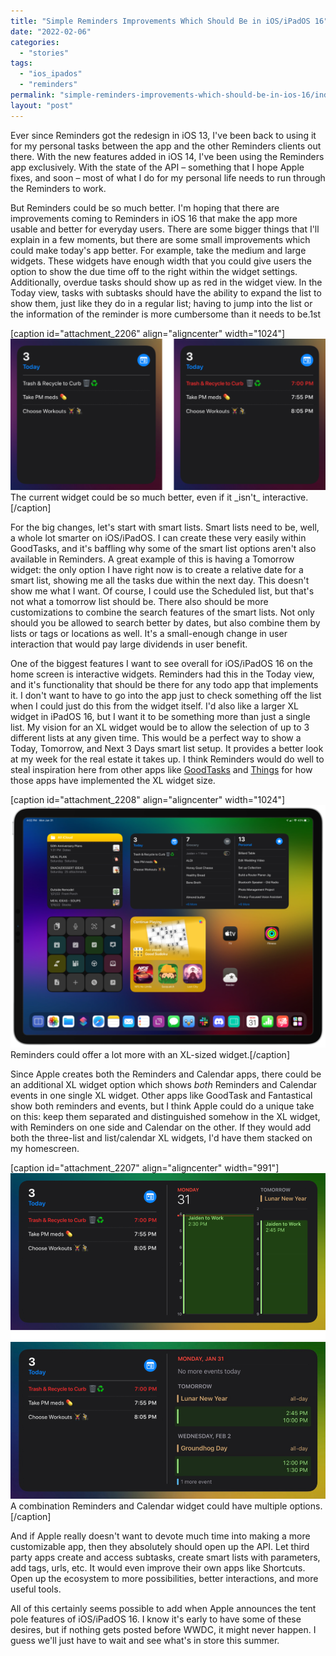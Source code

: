 ```yaml
---
title: "Simple Reminders Improvements Which Should Be in iOS/iPadOS 16"
date: "2022-02-06"
categories: 
  - "stories"
tags: 
  - "ios_ipados"
  - "reminders"
permalink: "simple-reminders-improvements-which-should-be-in-ios-16/index.html"
layout: "post"
---
```


Ever since Reminders got the redesign in iOS 13, I've been back to using it for my personal tasks between the app and the other Reminders clients out there. With the new features added in iOS 14, I've been using the Reminders app exclusively. With the state of the API – something that I hope Apple fixes, and soon – most of what I do for my personal life needs to run through the Reminders to work.

But Reminders could be so much better. I'm hoping that there are improvements coming to Reminders in iOS 16 that make the app more usable and better for everyday users. There are some bigger things that I'll explain in a few moments, but there are some small improvements which could make today's app better. For example, take the medium and large widgets. These widgets have enough width that you could give users the option to show the due time off to the right within the widget settings. Additionally, overdue tasks should show up as red in the widget view. In the Today view, tasks with subtasks should have the ability to expand the list to show them, just like they do in a regular list; having to jump into the list or the information of the reminder is more cumbersome than it needs to be.1st

\[caption id="attachment\_2206" align="aligncenter" width="1024"\][![](images/Reminders-Improvements-Current-L-Widget-1024x493.png)](https://www.nahumck.me/wp-content/uploads/2022/02/Reminders-Improvements-Current-L-Widget.png) The current widget could be so much better, even if it \_isn't\_ interactive.\[/caption\]

For the big changes, let's start with smart lists. Smart lists need to be, well, a whole lot smarter on iOS/iPadOS. I can create these very easily within GoodTasks, and it's baffling why some of the smart list options aren't also available in Reminders. A great example of this is having a Tomorrow widget: the only option I have right now is to create a relative date for a smart list, showing me all the tasks due within the next day. This doesn't show me what I want. Of course, I could use the Scheduled list, but that's not what a tomorrow list should be. There also should be more customizations to combine the search features of the smart lists. Not only should you be allowed to search better by dates, but also combine them by lists or tags or locations as well. It's a small-enough change in user interaction that would pay large dividends in user benefit.

One of the biggest features I want to see overall for iOS/iPadOS 16 on the home screen is interactive widgets. Reminders had this in the Today view, and it's functionality that should be there for any todo app that implements it. I don't want to have to go into the app just to check something off the list when I could just do this from the widget itself. I'd also like a larger XL widget in iPadOS 16, but I want it to be something more than just a single list. My vision for an XL widget would be to allow the selection of up to 3 different lists at any given time. This would be a perfect way to show a Today, Tomorrow, and Next 3 Days smart list setup. It provides a better look at my week for the real estate it takes up. I think Reminders would do well to steal inspiration here from other apps like [GoodTasks](https://apps.apple.com/us/app/goodtask-to-do-list-tasks/id1068039220?uo=4&at=1001l4VZ) and [Things](https://apps.apple.com/us/app/things-3-for-ipad/id904244226?uo=4&at=1001l4VZ) for how those apps have implemented the XL widget size.

\[caption id="attachment\_2208" align="aligncenter" width="1024"\][![](images/Reminders-Improvements-XL-Reminders-Widget-1024x788.png)](https://www.nahumck.me/wp-content/uploads/2022/02/Reminders-Improvements-XL-Reminders-Widget.png) Reminders could offer a lot more with an XL-sized widget.\[/caption\]

Since Apple creates both the Reminders and Calendar apps, there could be an additional XL widget option which shows _both_ Reminders and Calendar events in one single XL widget. Other apps like GoodTask and Fantastical show both reminders and events, but I think Apple could do a unique take on this: keep them separated and distinguished somehow in the XL widget, with Reminders on one side and Calendar on the other. If they would add both the three-list and list/calendar XL widgets, I'd have them stacked on my homescreen.

\[caption id="attachment\_2207" align="aligncenter" width="991"\][![](images/Reminders-Improvements-XL-Combined-Widget-Options-991x1024.png)](https://www.nahumck.me/wp-content/uploads/2022/02/Reminders-Improvements-XL-Combined-Widget-Options.png) A combination Reminders and Calendar widget could have multiple options.\[/caption\]

And if Apple really doesn't want to devote much time into making a more customizable app, then they absolutely should open up the API. Let third party apps create and access subtasks, create smart lists with parameters, add tags, urls, etc. It would even improve their own apps like Shortcuts. Open up the ecosystem to more possibilities, better interactions, and more useful tools.

All of this certainly seems possible to add when Apple announces the tent pole features of iOS/iPadOS 16. I know it's early to have some of these desires, but if nothing gets posted before WWDC, it might never happen. I guess we'll just have to wait and see what's in store this summer.
